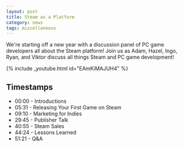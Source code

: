 ```yaml
---
layout: post
title: Steam as a Platform
category: news
tags: miscellaneous
---
```


We're starting off a new year with a discussion panel of PC game developers all about the Steam platform! Join us as Adam, Hazel, Ingo, Ryan, and Viktor discuss all things Steam and PC game development!

{% include _youtube.html id="EAmKiMAJUH4" %}


## Timestamps

- 00:00 - Introductions
- 05:31 - Releasing Your First Game on Steam
- 09:10 - Marketing for Indies
- 29:45 - Publisher Talk
- 40:55 - Steam Sales
- 44:24 - Lessons Learned
- 51:21 - Q&A
